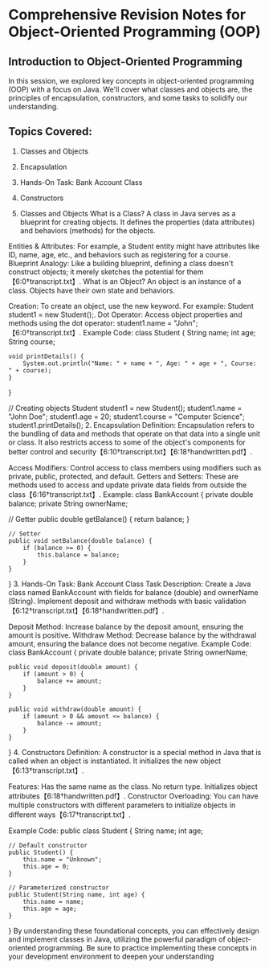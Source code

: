 
# Comprehensive Revision Notes for Object-Oriented Programming (OOP)
## Introduction to Object-Oriented Programming
In this session, we explored key concepts in object-oriented programming (OOP) with a focus on Java. We'll cover what classes and objects are, the principles of encapsulation, constructors, and some tasks to solidify our understanding.

## Topics Covered:
1. Classes and Objects
2. Encapsulation
3. Hands-On Task: Bank Account Class
4. Constructors

1. Classes and Objects
What is a Class?
A class in Java serves as a blueprint for creating objects. It defines the properties (data attributes) and behaviors (methods) for the objects.

Entities & Attributes: For example, a Student entity might have attributes like ID, name, age, etc., and behaviors such as registering for a course.
Blueprint Analogy: Like a building blueprint, defining a class doesn't construct objects; it merely sketches the potential for them 【6:0†transcript.txt】.
What is an Object?
An object is an instance of a class. Objects have their own state and behaviors.

Creation: To create an object, use the new keyword. For example: Student student1 = new Student();.
Dot Operator: Access object properties and methods using the dot operator: student1.name = "John";【6:0†transcript.txt】.
Example Code:
class Student {
    String name;
    int age;
    String course;

    void printDetails() {
        System.out.println("Name: " + name + ", Age: " + age + ", Course: " + course);
    }
}

// Creating objects
Student student1 = new Student();
student1.name = "John Doe";
student1.age = 20;
student1.course = "Computer Science";
student1.printDetails();
2. Encapsulation
Definition:
Encapsulation refers to the bundling of data and methods that operate on that data into a single unit or class. It also restricts access to some of the object's components for better control and security【6:10†transcript.txt】【6:18†handwritten.pdf】.

Access Modifiers: Control access to class members using modifiers such as private, public, protected, and default.
Getters and Setters: These are methods used to access and update private data fields from outside the class【6:16†transcript.txt】.
Example:
class BankAccount {
    private double balance;
    private String ownerName;

   // Getter
    public double getBalance() {
        return balance;
    }

    // Setter
    public void setBalance(double balance) {
        if (balance >= 0) {
            this.balance = balance;
        }
    }
}
3. Hands-On Task: Bank Account Class
Task Description:
Create a Java class named BankAccount with fields for balance (double) and ownerName (String). Implement deposit and withdraw methods with basic validation【6:12†transcript.txt】【6:18†handwritten.pdf】.

Deposit Method: Increase balance by the deposit amount, ensuring the amount is positive.
Withdraw Method: Decrease balance by the withdrawal amount, ensuring the balance does not become negative.
Example Code:
class BankAccount {
    private double balance;
    private String ownerName;

    public void deposit(double amount) {
        if (amount > 0) {
            balance += amount;
        }
    }

    public void withdraw(double amount) {
        if (amount > 0 && amount <= balance) {
            balance -= amount;
        }
    }
}
4. Constructors
Definition:
A constructor is a special method in Java that is called when an object is instantiated. It initializes the new object【6:13†transcript.txt】.

Features:
Has the same name as the class.
No return type.
Initializes object attributes【6:18†handwritten.pdf】.
Constructor Overloading:
You can have multiple constructors with different parameters to initialize objects in different ways【6:17†transcript.txt】.

Example Code:
public class Student {
    String name;
    int age;

    // Default constructor
    public Student() {
        this.name = "Unknown";
        this.age = 0;
    }

    // Parameterized constructor
    public Student(String name, int age) {
        this.name = name;
        this.age = age;
    }
}
By understanding these foundational concepts, you can effectively design and implement classes in Java, utilizing the powerful paradigm of object-oriented programming. Be sure to practice implementing these concepts in your development environment to deepen your understanding
